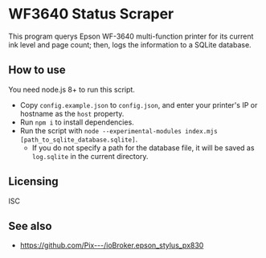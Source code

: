 WF3640 Status Scraper
=====================
This program querys Epson WF-3640 multi-function printer for its current ink level and page count; then, logs the information to a SQLite database.

How to use
----------
You need node.js 8+ to run this script.

* Copy `config.example.json` to `config.json`, and enter your printer's IP or hostname as the `host` property.
* Run `npm i` to install dependencies.
* Run the script with `node --experimental-modules index.mjs [path_to_sqlite_database.sqlite]`.
  * If you do not specify a path for the database file, it will be saved as `log.sqlite` in the current directory.

Licensing
---------
ISC

See also
--------
* https://github.com/Pix---/ioBroker.epson_stylus_px830
